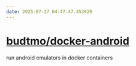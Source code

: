 ```yaml
---
date: 2025-07-27 04:47:47.453920
---
```


# [budtmo/docker-android](https://github.com/budtmo/docker-android)

run android emulators in docker containers